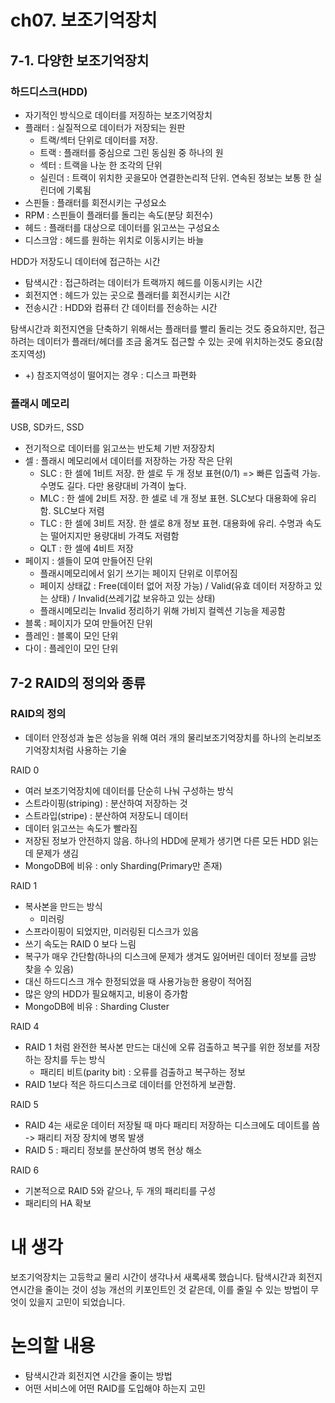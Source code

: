 # ch07. 보조기억장치
## 7-1. 다양한 보조기억장치
### 하드디스크(HDD)
- 자기적인 방식으로 데이터를 저징하는 보조기억장치
- 플래터 : 실질적으로 데이터가 저장되는 원판
    - 트랙/섹터 단위로 데이터를 저장.
    - 트랙 : 플래터를 중심으로 그린 동심원 중 하나의 원
    - 섹터 : 트랙을 나눈 한 조각의 단위
    - 실린더 : 트랙이 위치한 곳을모아 연결한논리적 단위. 연속된 정보는 보통 한 실린더에 기록됨
- 스핀들 : 플래터를 회전시키는 구성요소
- RPM : 스핀들이 플래터를 돌리는 속도(분당 회전수)
- 헤드 : 플래터를 대상으로 데이터를 읽고쓰는 구성요소
- 디스크암 : 헤드를 원하는 위치로 이동시키는 바늘

HDD가 저장도니 데이터에 접근하는 시간
- 탐색시간 : 접근하려는 데이터가 트랙까지 헤드를 이동시키는 시간
- 회전지연 : 헤드가 있는 곳으로 플래터를 회전시키는 시간
- 전송시간 : HDD와 컴퓨터 간 데이터를 전송하는 시간

탐색시간과 회전지연을 단축하기 위해서는 플래터를 빨리 돌리는 것도 중요하지만, 접근하려는 데이터가 플래터/헤더를 조금 옮겨도 접근할 수 있는 곳에 위치하는것도 중요(참조지역성)
- +) 참조지역성이 떨어지는 경우 : 디스크 파편화

### 플래시 메모리
USB, SD카드, SSD
- 전기적으로 데이터를 읽고쓰는 반도체 기반 저장장치
- 셀 : 플래시 메모리에서 데이터를 저장하는 가장 작은 단위
    - SLC : 한 셀에 1비트 저장.  한 셀로 두 개 정보 표현(0/1) => 빠른 입출력 가능. 수명도 길다. 다만 용량대비 가격이 높다.
    - MLC : 한 셀에 2비트 저장.  한 셀로 네 개 정보 표현. SLC보다 대용화에 유리함. SLC보다 저렴
    - TLC : 한 셀에 3비트 저장.  한 셀로 8개 정보 표현. 대용화에 유리. 수명과 속도는 떨어지지만 용량대비 가격도 저렴함
    - QLT : 한 셀에 4비트 저장
- 페이지 : 셀들이 모여 만들어진 단위
    - 플래시메모리에서 읽기 쓰기는 페이지 단위로 이루어짐
    - 페이지 상태값 : Free(데이터 없어 저장 가능) / Valid(유효 데이터 저장하고 있는 상태) / Invalid(쓰레기값 보유하고 있는 상태)
    - 플래시메모리는 Invalid 정리하기 위해 가비지 컬렉션 기능을 제공함
- 블록 : 페이지가 모여 만들어진 단위
- 플레인 : 블록이 모인 단위
- 다이 : 플레인이 모인 단위

## 7-2 RAID의 정의와 종류
### RAID의 정의
- 데이터 안정성과 높은 성능을 위해 여러 개의 물리보조기억장치를 하나의 논리보조기억장치처럼 사용하는 기술

RAID 0 
- 여러 보조기억장치에 데이터를 단순히 나눠 구성하는 방식
- 스트라이핑(striping) : 분산하여 저장하는 것
- 스트라입(stripe) : 분산하여 저장도니 데이터
- 데이터 읽고쓰는 속도가 빨라짐
- 저장된 정보가 안전하지 않음. 하나의 HDD에 문제가 생기면 다른 모든 HDD 읽는데 문제가 생김
- MongoDB에 비유 : only Sharding(Primary만 존재)

RAID 1
- 복사본을 만드는 방식
    - 미러링
- 스프라이핑이 되었지만, 미러링된 디스크가 있음
- 쓰기 속도는 RAID 0 보다 느림
- 복구가 매우 간단함(하나의 디스크에 문제가 생겨도 잃어버린 데이터 정보를 금방 찾을 수 있음)
- 대신 하드디스크 개수 한정되었을 때 사용가능한 용량이 적어짐
- 많은 양의 HDD가 필요해지고, 비용이 증가함
- MongoDB에 비유 : Sharding Cluster

RAID 4
- RAID 1 처럼 완전한 복사본 만드는 대신에 오류 검출하고 복구를 위한 정보를 저장하는 장치를 두는 방식
    - 패리티 비트(parity bit) : 오류를 검출하고 복구하는 정보
- RAID 1보다 적은 하드디스크로 데이터를 안전하게 보관함.


RAID 5
- RAID 4는 새로운 데이터 저장될 때 마다 패리티 저장하는 디스크에도 데이트를 씀 -> 패리티 저장 장치에 병목 발생
- RAID 5 : 패리티 정보를 분산하여 병목 현상 해소

RAID 6
- 기본적으로 RAID 5와 같으나, 두 개의 패리티를 구성
- 패리티의 HA 확보

# 내 생각
보조기억장치는 고등학교 물리 시간이 생각나서 새록새록 했습니다. 탐색시간과 회전지연시간을 줄이는 것이 성능 개선의 키포인트인 것 같은데, 이를 줄일 수 있는 방법이 무엇이 있을지 고민이 되었습니다.

# 논의할 내용
- 탐색시간과 회전지연 시간을 줄이는 방법
- 어떤 서비스에 어떤 RAID를 도입해야 하는지 고민